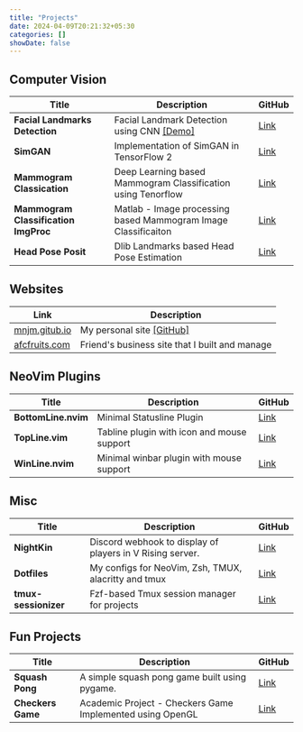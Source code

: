 ```yaml
---
title: "Projects"
date: 2024-04-09T20:21:32+05:30
categories: []
showDate: false
---
```


## Computer Vision

| Title | Description | GitHub |
| --- | --- | --- |
| **Facial Landmarks Detection** | Facial Landmark Detection using CNN [[Demo]](https://www.youtube.com/watch?v=7FxMkt5QZUs) | [Link](https://github.com/mnjm/facial-landmarks-cnn) |
| **SimGAN** | Implementation of SimGAN in TensorFlow 2 | [Link](https://github.com/mnjm/SimGAN) |
| **Mammogram Classication** | Deep Learning based Mammogram Classification using Tenorflow | [Link](https://github.com/mnjm/mammogram-classification) |
| **Mammogram Classification ImgProc** | Matlab - Image processing based Mammogram Image Classificaiton | [Link](https://github.com/mnjm/mammogram-classification-imgproc) |
| **Head Pose Posit** | Dlib Landmarks based Head Pose Estimation | [Link](https://github.com/mnjm/headpose-posit) |

## Websites

| Link | Description |
| --- | --- |
| [mnjm.gitub.io](https://mnjm.github.io/) | My personal site [[GitHub]](https://github.com/mnjm/mnjm.github.io) |
| [afcfruits.com](https://www.afcfruits.com/) | Friend's business site that I built and manage |

## NeoVim Plugins

| Title | Description | GitHub |
| --- | --- | --- |
| **BottomLine.nvim** | Minimal Statusline Plugin | [Link](https://github.com/mnjm/bottomline.nvim) |
| **TopLine.vim** | Tabline plugin with icon and mouse support | [Link](https://github.com/mnjm/topline.nvim) |
| **WinLine.nvim** | Minimal winbar plugin with mouse support | [Link](https://github.com/mnjm/winline.nvim) |

## Misc
| Title | Description | GitHub |
| --- | --- | --- |
| **NightKin** | Discord webhook to display of players in V Rising server. | [Link](https://github.com/mnjm/NightKin) |
| **Dotfiles** | My configs for NeoVim, Zsh, TMUX, alacritty and tmux | [Link](https://github.com/mnjm/dotfiles) |
| **tmux-sessionizer** | Fzf-based Tmux session manager for projects | [Link](https://github.com/mnjm/tmux-sessionizer) |

## Fun Projects

| Title | Description | GitHub |
| --- | --- | --- |
| **Squash Pong** | A simple squash pong game built using pygame. | [Link](https://github.com/mnjm/squash-pong-python) |
| **Checkers Game** | Academic Project - Checkers Game Implemented using OpenGL | [Link](https://github.com/mnjm/checkers-game) |
